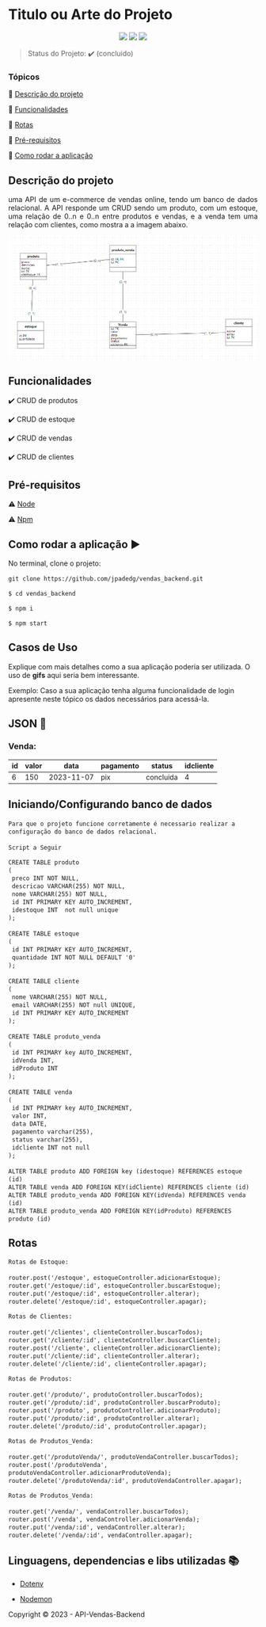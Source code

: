 <h1>Titulo ou Arte do Projeto</h1> 

<p align="center">
  <img src="https://img.shields.io/static/v1?label=express&message=framework&color=blue&style=for-the-badge&logo=EXPRESS"/>
  <img src="https://img.shields.io/static/v1?label=Netlify&message=deploy&color=blue&style=for-the-badge&logo=netlify"/>
  <img src="http://img.shields.io/static/v1?label=STATUS&message=CONCLUIDO&color=GREEN&style=for-the-badge"/>
</p>

> Status do Projeto: :heavy_check_mark: (concluido)

### Tópicos 

:small_blue_diamond: [Descrição do projeto](#descrição-do-projeto)

:small_blue_diamond: [Funcionalidades](#funcionalidades)

:small_blue_diamond: [Rotas ](#rotas)

:small_blue_diamond: [Pré-requisitos](#pré-requisitos)

:small_blue_diamond: [Como rodar a aplicação](#como-rodar-a-aplicação-arrow_forward)


## Descrição do projeto 

<p align="justify">
  uma API de um e-commerce de vendas online, tendo um banco de dados relacional. A API responde um CRUD sendo um produto, com um estoque, uma relação de 0..n e 0..n entre produtos e vendas, e a venda tem uma relação com clientes, como mostra a a imagem abaixo.
</p>


![Alt text](image.png)

## Funcionalidades

:heavy_check_mark: CRUD de produtos

:heavy_check_mark: CRUD de estoque

:heavy_check_mark: CRUD de vendas

:heavy_check_mark: CRUD de clientes

## Pré-requisitos

:warning: [Node](https://nodejs.org/en/download/)

:warning: [Npm](https://docs.npmjs.com/downloading-and-installing-node-js-and-npm/)


## Como rodar a aplicação :arrow_forward:

No terminal, clone o projeto: 

```
git clone https://github.com/jpadedg/vendas_backend.git
```

```
$ cd vendas_backend
```

```
$ npm i
```

```
$ npm start
```

## Casos de Uso

Explique com mais detalhes como a sua aplicação poderia ser utilizada. O uso de **gifs** aqui seria bem interessante. 

Exemplo: Caso a sua aplicação tenha alguma funcionalidade de login apresente neste tópico os dados necessários para acessá-la.

## JSON :floppy_disk:

### Venda: 

|id|valor|data|pagamento|status|idcliente|
| -------- |-------- |-------- |-------- |-------- |-------- |
|6|150|2023-11-07|pix|concluida|4


## Iniciando/Configurando banco de dados

```
Para que o projeto funcione corretamente é necessario realizar a configuração do banco de dados relacional. 

Script a Seguir
```

```
CREATE TABLE produto 
( 
 preco INT NOT NULL,  
 descricao VARCHAR(255) NOT NULL,  
 nome VARCHAR(255) NOT NULL,  
 id INT PRIMARY KEY AUTO_INCREMENT,  
 idestoque INT  not null unique
); 

CREATE TABLE estoque 
( 
 id INT PRIMARY KEY AUTO_INCREMENT,  
 quantidade INT NOT NULL DEFAULT '0' 
); 

CREATE TABLE cliente 
( 
 nome VARCHAR(255) NOT NULL,  
 email VARCHAR(255) NOT null UNIQUE,  
 id INT PRIMARY KEY AUTO_INCREMENT  
); 

CREATE TABLE produto_venda 
( 
 id INT PRIMARY key AUTO_INCREMENT,  
 idVenda INT,  
 idProduto INT  
); 

CREATE TABLE venda 
( 
 id INT PRIMARY key AUTO_INCREMENT,  
 valor INT,  
 data DATE,  
 pagamento varchar(255),  
 status varchar(255),  
 idcliente INT not null
); 

ALTER TABLE produto ADD FOREIGN key (idestoque) REFERENCES estoque (id)
ALTER TABLE venda ADD FOREIGN KEY(idCliente) REFERENCES cliente (id)
ALTER TABLE produto_venda ADD FOREIGN KEY(idVenda) REFERENCES venda (id)
ALTER TABLE produto_venda ADD FOREIGN KEY(idProduto) REFERENCES produto (id)
```

## Rotas 

```
Rotas de Estoque: 

router.post('/estoque', estoqueController.adicionarEstoque);
router.get('/estoque/:id', estoqueController.buscarEstoque);
router.put('/estoque/:id', estoqueController.alterar);
router.delete('/estoque/:id', estoqueController.apagar);

```

```
Rotas de Clientes: 

router.get('/clientes', clienteController.buscarTodos);
router.get('/cliente/:id', clienteController.buscarCliente);
router.post('/cliente', clienteController.adicionarCliente);
router.put('/cliente/:id', clienteController.alterar);
router.delete('/cliente/:id', clienteController.apagar);

```

```
Rotas de Produtos: 

router.get('/produto/', produtoController.buscarTodos);
router.get('/produto/:id', produtoController.buscarProduto);
router.post('/produto', produtoController.adicionarProduto);
router.put('/produto/:id', produtoController.alterar);
router.delete('/produto/:id', produtoController.apagar);

```

```
Rotas de Produtos_Venda: 

router.get('/produtoVenda/', produtoVendaController.buscarTodos);
router.post('/produtoVenda', produtoVendaController.adicionarProdutoVenda);
router.delete('/produtoVenda/:id', produtoVendaController.apagar);

```

```
Rotas de Produtos_Venda: 

router.get('/venda/', vendaController.buscarTodos);
router.post('/venda', vendaController.adicionarVenda);
router.put('/venda/:id', vendaController.alterar);
router.delete('/venda/:id', vendaController.apagar);

```


## Linguagens, dependencias e libs utilizadas :books:

- [Dotenv](https://www.npmjs.com/package/dotenv)

- [Nodemon](https://www.npmjs.com/package/nodemon)


Copyright :copyright: 2023 - API-Vendas-Backend 